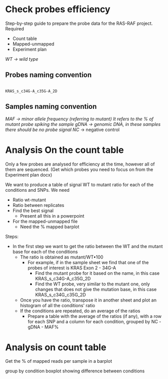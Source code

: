 # Check probes efficiency
Step-by-step guide to prepare the probe data for the RAS-RAF project. 
Required
- Count table
- Mapped-unmapped
- Experiment plan

*WT -> wild type*

## Probes naming convention
```{gene_name}_s_c{base position}{WT base}-{mutant base}_{often another base}_{sometimes suffix}

KRAS_s_c34G-A_c35G-A_2D
```

## Samples naming convention

*MAF -> minor allele frequency (referring to mutant) It refers to the % of mutant probe spiking the sample*
*gDNA -> genomic DNA, in these samples there should be no probe signal*
*NC* -> negative control


# Analysis On the count table
Only a few probes are analysed for efficiency at the time, however all of them are sequenced. (Get which probes you need to focus on from the Experiment plan docx)

We want to produce a table of signal WT to mutant ratio for each of the conditions and SNPs. We need
- Ratio wt-mutant
- Ratio between replicates
- Find the best signal 
	+ Present all this in a powerpoint
- For the mapped-unmapped file 
	+ Need the % mapped barplot

Steps:
- In the first step we want to get the ratio between the WT and the mutant base for each of the conditions
	+ The ratio is obtained as mutant/WT•100 
		* For example, if in the sample sheet we find that one of the probes of interest is KRAS Exon 2 - 34G-A
			- Find the mutant probe for it based on the name, in this case KRAS_s_c34G-A_c35G_2D
			- Find the WT probe, very similar to the mutant one, only changes that does not give the mutation base, in this case KRAS_s_c34G_c35G_2D
	+ Once you have the ratio, transpose it in another sheet and plot an histogram of all the conditions' ratio
	+ If the conditions are repeated, do an average of the ratios
		* Prepare a table with the average of the ratios (if any), with a row for each SNP and a column for each condition, grouped by NC - gDNA - MAF%

# Analysis on count table
Get the % of mapped reads per sample in a barplot

group by condition boxplot showing difference between conditions



